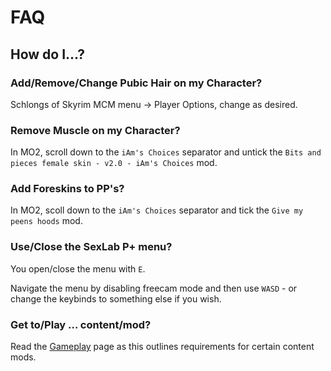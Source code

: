 # FAQ

## How do I...?

### Add/Remove/Change Pubic Hair on my Character?
Schlongs of Skyrim MCM menu -> Player Options, change as desired.

### Remove Muscle on my Character?
In MO2, scroll down to the `iAm's Choices` separator and untick the `Bits and pieces female skin - v2.0 - iAm's Choices` mod.

### Add Foreskins to PP's?
In MO2, scoll down to the `iAm's Choices` separator and tick the `Give my peens hoods` mod.

### Use/Close the SexLab P+ menu?
You open/close the menu with `E`.

Navigate the menu by disabling freecam mode and then use `WASD` - or change the keybinds to something else if you wish.

### Get to/Play ... content/mod?
Read the [Gameplay](Gameplay.md) page as this outlines requirements for certain content mods.

